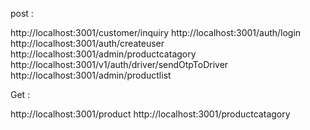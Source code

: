 post :

http://localhost:3001/customer/inquiry
http://localhost:3001/auth/login
http://localhost:3001/auth/createuser
http://localhost:3001/admin/productcatagory
http://localhost:3001/v1/auth/driver/sendOtpToDriver
http://localhost:3001/admin/productlist

Get :

http://localhost:3001/product
http://localhost:3001/productcatagory